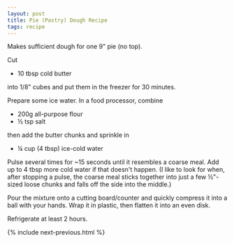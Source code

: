 ```yaml
---
layout: post
title: Pie (Pastry) Dough Recipe
tags: recipe
---
```


Makes sufficient dough for one 9" pie (no top).

Cut

- 10 tbsp cold butter

into 1/8" cubes and put them in the freezer for 30 minutes.

Prepare some ice water. In a food processor, combine

- 200g all-purpose flour
- ½ tsp salt

then add the butter chunks and sprinkle in

- ¼ cup (4 tbsp) ice-cold water

Pulse several times for ~15 seconds until it resembles a coarse meal. Add up to 4 tbsp more cold water if that doesn't happen. (I like to look for when, after stopping a pulse, the coarse meal sticks together into just a few ½"-sized loose chunks and falls off the side into the middle.)

Pour the mixture onto a cutting board/counter and quickly compress it into a ball with your hands. Wrap it in plastic, then flatten it into an even disk.

Refrigerate at least 2 hours.

{% include next-previous.html %}
